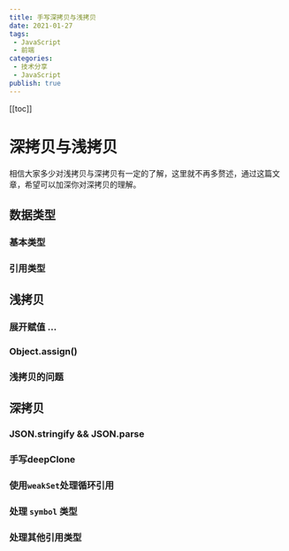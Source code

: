 ```yaml
---
title: 手写深拷贝与浅拷贝
date: 2021-01-27
tags:
 - JavaScript
 - 前端
categories:
 - 技术分享
 - JavaScript
publish: true
---
```

[[toc]]

# 深拷贝与浅拷贝
相信大家多少对浅拷贝与深拷贝有一定的了解，这里就不再多赘述，通过这篇文章，希望可以加深你对深拷贝的理解。

## 数据类型

### 基本类型

### 引用类型
## 浅拷贝

### 展开赋值 ...

### Object.assign()

### 浅拷贝的问题

## 深拷贝

### JSON.stringify && JSON.parse 

### 手写deepClone

### 使用`weakSet`处理循环引用

### 处理 `symbol` 类型

### 处理其他引用类型
